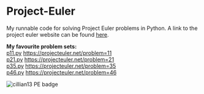 # Project-Euler
My runnable code for solving Project Euler problems in Python. A link to the project euler website can be found
[here](https://projecteuler.net/).

**My favourite problem sets:**
<br>
[p11.py](Problems(11-20)/p11.py) https://projecteuler.net/problem=11
<br>
[p21.py](Problems(21-30)/p21.py) https://projecteuler.net/problem=21
<br>
[p35.py](Problems(31-40)/p35.py) https://projecteuler.net/problem=35
<br>
[p46.py](Problems(41-50)/p46.py) https://projecteuler.net/problem=46

![cillian13 PE badge](https://projecteuler.net/profile/cillian13.png)
